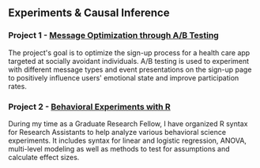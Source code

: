 ## Experiments & Causal Inference

### Project 1 - [Message Optimization through A/B Testing](https://github.com/yyklee/Health-Care-App-Optimization)
The project's goal is to optimize the sign-up process for a health care app targeted at socially avoidant individuals. A/B testing is used to experiment with different message types and event presentations on the sign-up page to positively influence users' emotional state and improve participation rates.

### Project 2 - [Behavioral Experiments with R](https://github.com/yyklee/R-for-behavioral-experimentations)
During my time as a Graduate Research Fellow, I have organized R syntax for Research Assistants to help analyze various behavioral science experiments. It includes syntax for linear and logistic regression, ANOVA, multi-level modeling as well as methods to test for assumptions and calculate effect sizes.
